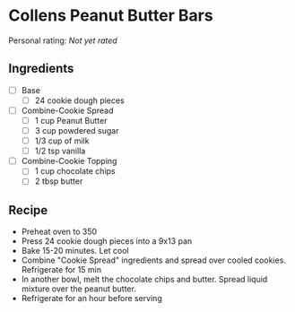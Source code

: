 <!-- Needs Manual Review -->

<!-- Do not modify sections with "AUTO-*". They are updated by make.py -->

# Collens Peanut Butter Bars

<!-- rating=0; (User can specify rating on scale of 1-5) -->
<!-- AUTO-UserRating -->
Personal rating: *Not yet rated*
<!-- /AUTO-UserRating -->

<!-- TODO: Capture image for Collens Peanut Butter Bars -->

## Ingredients

* [ ] Base
    * [ ] 24 cookie dough pieces
* [ ] Combine-Cookie Spread
    * [ ] 1 cup Peanut Butter
    * [ ] 3 cup powdered sugar
    * [ ] 1/3 cup of milk
    * [ ] 1/2 tsp vanilla
* [ ] Combine-Cookie Topping
    * [ ] 1 cup chocolate chips
    * [ ] 2 tbsp butter

## Recipe

* Preheat oven to 350
* Press 24 cookie dough pieces into a 9x13 pan
* Bake 15-20 minutes. Let cool
* Combine "Cookie Spread" ingredients and spread over cooled cookies. Refrigerate for 15 min
* In another bowl, melt the chocolate chips and butter. Spread liquid mixture over the peanut butter.
* Refrigerate for an hour before serving
